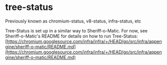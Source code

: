 # tree-status

Previously known as chromium-status, v8-status, infra-status, etc

Tree-Status is set up in a similar way to Sheriff-o-Matic. For now, see
Sheriff-o-Matic's README for details on how to run Tree-Status: [https://chromium.googlesource.com/infra/infra/+/HEAD/go/src/infra/appengine/sheriff-o-matic/README.md](https://chromium.googlesource.com/infra/infra/+/HEAD/go/src/infra/appengine/sheriff-o-matic/README.md)
